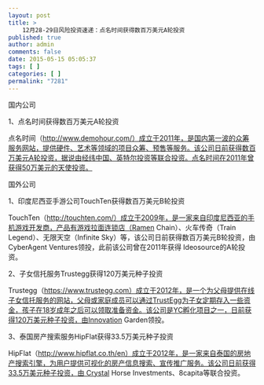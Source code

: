 ```yaml
---
layout: post
title: >
    12月28-29日风险投资速递：点名时间获得数百万美元A轮投资
published: true
author: admin
comments: false
date: 2015-05-15 05:05:37
tags: [ ]
categories: [ ]
permalink: "7281"
---
```



国内公司

1、点名时间获得数百万美元A轮投资

点名时间（http://www.demohour.com/）成立于2011年，是国内第一波的众筹服务网站，提供硬件、艺术等领域的项目众筹、预售等服务。该公司日前获得数百万美元A轮投资，据说由经纬中国、英特尔投资等联合投资。点名时间在2011年曾获得50万美元的天使投资。

国外公司

1、印度尼西亚手游公司TouchTen获得数百万美元B轮投资

TouchTen（http://touchten.com/）成立于2009年，是一家来自印度尼西亚的手机游戏开发商，产品有游戏拉面连锁店（Ramen Chain）、火车传奇（Train Legend）、无限天空（Infinite Sky）等，该公司日前获得数百万美元B轮投资，由CyberAgent Ventures领投，此前该公司曾在2011年获得 Ideosource的A轮投资。

2、子女信托服务Trustegg获得120万美元种子投资

Trustegg（https://www.trustegg.com）成立于2012年，是一个为父母提供在线子女信托服务的网站，父母或家庭成员可以通过TrustEgg为子女定期存入一些资金，孩子在18岁成年之后可以领取准备资金。该公司是YC孵化项目之一，日前获得120万美元种子投资，由Innovation Garden领投。

3、泰国房产搜索服务HipFlat获得33.5万美元种子投资

HipFlat（http://www.hipflat.co.th/en）成立于2012年，是一家来自泰国的房地产搜索引擎，为用户提供可视化的房产信息搜索、宣传推广服务。该公司日前获得33.5万美元种子投资，由 Crystal Horse Investments、8capita等联合投资。